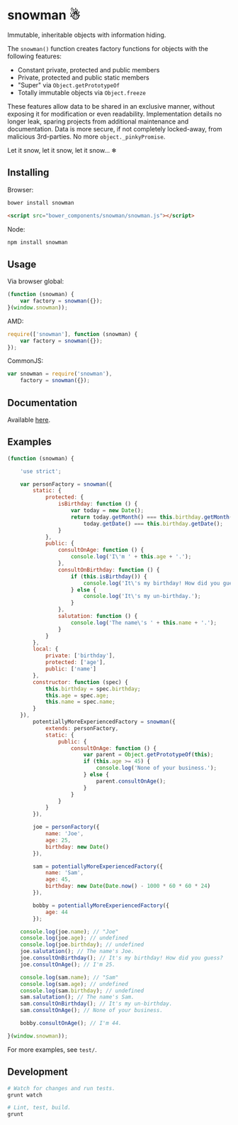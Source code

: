 # snowman ☃

Immutable, inheritable objects with information hiding.

The `snowman()` function creates factory functions for objects with the
following features:

- Constant private, protected and public members
- Private, protected and public static members
- "Super" via `Object.getPrototypeOf`
- Totally immutable objects via `Object.freeze`

These features allow data to be shared in an exclusive manner, without exposing
it for modification or even readability. Implementation details no longer leak,
sparing projects from additional maintenance and documentation. Data is more
secure, if not completely locked-away, from malicious 3rd-parties. No more
`object._pinkyPromise`.

Let it snow, let it snow, let it snow... ❄

## Installing

Browser:

```bash
bower install snowman
```

```html
<script src="bower_components/snowman/snowman.js"></script>
```

Node:

```bash
npm install snowman
```

## Usage

Via browser global:

```js
(function (snowman) {
    var factory = snowman({});
}(window.snowman));
```

AMD:

```js
require(['snowman'], function (snowman) {
    var factory = snowman({});
});
```

CommonJS:

```js
var snowman = require('snowman'),
    factory = snowman({});
```

## Documentation

Available [here](http://jacksonrayhamilton.github.io/snowman/global.html#snowman).

## Examples

```js
(function (snowman) {

    'use strict';

    var personFactory = snowman({
        static: {
            protected: {
                isBirthday: function () {
                    var today = new Date();
                    return today.getMonth() === this.birthday.getMonth() &&
                        today.getDate() === this.birthday.getDate();
                }
            },
            public: {
                consultOnAge: function () {
                    console.log('I\'m ' + this.age + '.');
                },
                consultOnBirthday: function () {
                    if (this.isBirthday()) {
                        console.log('It\'s my birthday! How did you guess?');
                    } else {
                        console.log('It\'s my un-birthday.');
                    }
                },
                salutation: function () {
                    console.log('The name\'s ' + this.name + '.');
                }
            }
        },
        local: {
            private: ['birthday'],
            protected: ['age'],
            public: ['name']
        },
        constructor: function (spec) {
            this.birthday = spec.birthday;
            this.age = spec.age;
            this.name = spec.name;
        }
    }),
        potentiallyMoreExperiencedFactory = snowman({
            extends: personFactory,
            static: {
                public: {
                    consultOnAge: function () {
                        var parent = Object.getPrototypeOf(this);
                        if (this.age >= 45) {
                            console.log('None of your business.');
                        } else {
                            parent.consultOnAge();
                        }
                    }
                }
            }
        }),

        joe = personFactory({
            name: 'Joe',
            age: 25,
            birthday: new Date()
        }),

        sam = potentiallyMoreExperiencedFactory({
            name: 'Sam',
            age: 45,
            birthday: new Date(Date.now() - 1000 * 60 * 60 * 24)
        }),

        bobby = potentiallyMoreExperiencedFactory({
            age: 44
        });

    console.log(joe.name); // "Joe"
    console.log(joe.age); // undefined
    console.log(joe.birthday); // undefined
    joe.salutation(); // The name's Joe.
    joe.consultOnBirthday(); // It's my birthday! How did you guess?
    joe.consultOnAge(); // I'm 25.

    console.log(sam.name); // "Sam"
    console.log(sam.age); // undefined
    console.log(sam.birthday); // undefined
    sam.salutation(); // The name's Sam.
    sam.consultOnBirthday(); // It's my un-birthday.
    sam.consultOnAge(); // None of your business.

    bobby.consultOnAge(); // I'm 44.

}(window.snowman));
```

For more examples, see `test/`.

## Development

```bash
# Watch for changes and run tests.
grunt watch

# Lint, test, build.
grunt
```
